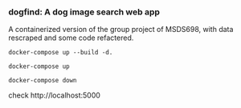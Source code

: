 ### dogfind: A dog image search web app

A containerized version of the group project of MSDS698, with data rescraped and some code refactered.

`docker-compose up --build -d.`

`docker-compose up`

`docker-compose down`

check http://localhost:5000
